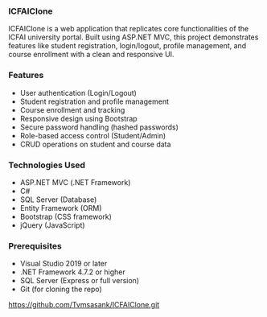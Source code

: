 ### ICFAIClone
ICFAIClone is a web application that replicates core functionalities of the ICFAI university portal. Built using ASP.NET MVC, this project demonstrates features like student registration, login/logout, profile management, and course enrollment with a clean and responsive UI.

### Features
- User authentication (Login/Logout)
- Student registration and profile management
- Course enrollment and tracking
- Responsive design using Bootstrap
- Secure password handling (hashed passwords)
- Role-based access control (Student/Admin)
- CRUD operations on student and course data

### Technologies Used
- ASP.NET MVC (.NET Framework)
- C#
- SQL Server (Database)
- Entity Framework (ORM)
- Bootstrap (CSS framework)
- jQuery (JavaScript)

### Prerequisites

- Visual Studio 2019 or later
- .NET Framework 4.7.2 or higher
- SQL Server (Express or full version)
- Git (for cloning the repo)

https://github.com/Tvmsasank/ICFAIClone.git
